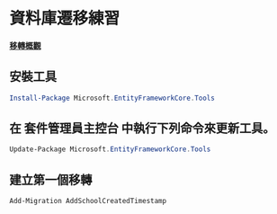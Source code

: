 # 資料庫遷移練習
#### [移轉概觀](https://learn.microsoft.com/zh-tw/ef/core/managing-schemas/migrations/?tabs=vs)

## 安裝工具
```powershell
Install-Package Microsoft.EntityFrameworkCore.Tools
```
## 在 套件管理員主控台 中執行下列命令來更新工具。
```powershell
Update-Package Microsoft.EntityFrameworkCore.Tools
```
## 建立第一個移轉
```powershell
Add-Migration AddSchoolCreatedTimestamp
```
